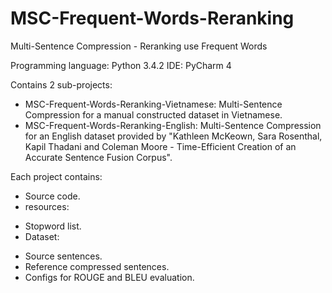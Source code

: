 # MSC-Frequent-Words-Reranking
Multi-Sentence Compression - Reranking use Frequent Words

Programming language: Python 3.4.2
IDE: PyCharm 4

Contains 2 sub-projects:
 - MSC-Frequent-Words-Reranking-Vietnamese: Multi-Sentence Compression for a manual constructed dataset in Vietnamese.
 - MSC-Frequent-Words-Reranking-English: Multi-Sentence Compression for an English dataset provided by "Kathleen McKeown, Sara Rosenthal, Kapil Thadani and Coleman Moore - Time-Efficient Creation of an Accurate Sentence Fusion Corpus".

Each project contains:
 - Source code.
 - resources:
  + Stopword list.
  + Dataset:
   * Source sentences.
   * Reference compressed sentences.
   * Configs for ROUGE and BLEU evaluation.